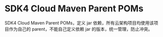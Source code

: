 SDK4 Cloud Maven Parent POMs
============================

SDK4 Cloud Maven Parent POMs，定义 jar 依赖，所有云架构项目均使用该项目作为自己的 parent，不能自己定义依赖 jar 的版本，统一管理，防止冲突。